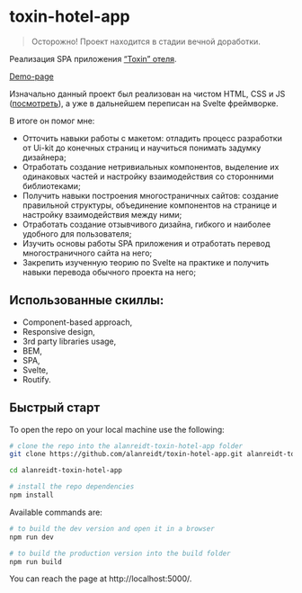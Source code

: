 # toxin-hotel-app
> Осторожно! Проект находится в стадии вечной доработки.

Реализация SPA приложения [“Toxin” отеля](https://www.figma.com/file/MumYcKVk9RkKZEG6dR5E3A/FSD-frontend-education-program.-The-2nd-task?node-id=0%3A1).

[Demo-page](https://toxin-hotel-app.vercel.app/)

Изначально данный проект был реализован на чистом HTML, CSS и JS ([посмотреть](https://github.com/alanreidt/toxin-hotel-website)), а уже в дальнейшем переписан на Svelte фреймворке.

В итоге он помог мне:
- Отточить навыки работы с макетом: отладить процесс разработки от Ui-kit до конечных страниц и научиться понимать задумку дизайнера;
- Отработать создание нетривиальных компонентов, выделение их одинаковых частей и настройку взаимодействия со сторонними библиотеками;
- Получить навыки построения многостраничных сайтов: создание правильной структуры, объединение компонентов на странице и настройку взаимодействия между ними;
- Отработать создание отзывчивого дизайна, гибкого и наиболее удобного для пользователя;
- Изучить основы работы SPA приложения и отработать перевод многостраничного сайта на него;
- Закрепить изученную теорию по Svelte на практике и получить навыки перевода обычного проекта на него;

## Использованные скиллы:
- Component-based approach,
- Responsive design,
- 3rd party libraries usage,
- BEM,
- SPA,
- Svelte,
- Routify.

## Быстрый старт
To open the repo on your local machine use the following:
```bash
# clone the repo into the alanreidt-toxin-hotel-app folder
git clone https://github.com/alanreidt/toxin-hotel-app.git alanreidt-toxin-hotel-app

cd alanreidt-toxin-hotel-app

# install the repo dependencies
npm install
```

Available commands are:
```bash
# to build the dev version and open it in a browser
npm run dev

# to build the production version into the build folder
npm run build
```

You can reach the page at http://localhost:5000/.
